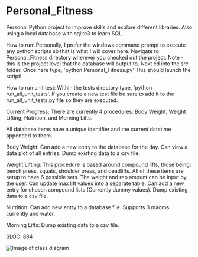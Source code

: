 # Personal_Fitness
Personal Python project to improve skills and explore different libraries. Also using a local database with sqlite3 to
learn SQL.

How to run: Personally, I prefer the windows command prompt to execute any python scripts so that is what I will cover
here. Navigate to Personal_Fitness directory wherever you checked out the project. Note - this is the project level
that the database will output to. Next cd into the src folder. Once here type, 'python Personal_Fitness.py' This
should launch the script!

How to run unit test: Within the tests directory type, 'python run_all_unit_tests'. If you create a new test file be
sure to add it to the run_all_unit_tests.py file so they are executed.

Current Progress:
There are currently 4 procedures: Body Weight, Weight Lifting, Nutrition, and Morning Lifts.

All database items have a unique identifier and the current datetime appended to them.

Body Weight:
Can add a new entry to the database for the day.
Can view a data plot of all entries.
Dump existing data to a csv file.

Weight Lifting:
This procedure is based around compound lifts, those being: bench press, squats, shoulder press, and deadlifts.
All of these items are setup to have 6 possible sets. The weight and rep amount can be input by the user.
Can update max lift values into a separate table.
Can add a new entry for chosen compound lists (Currently dummy values).
Dump existing data to a csv file.

Nutrition:
Can add new entry to a database file. Supports 3 macros currently and water.

Morning Lifts:
Dump existing data to a csv file.

SLOC: 884

![Image of class diagram](https://github.com/JI511/Personal_Fitness/tree/master/diagrams/Personal_Fitness_Class_Diagram.png)
